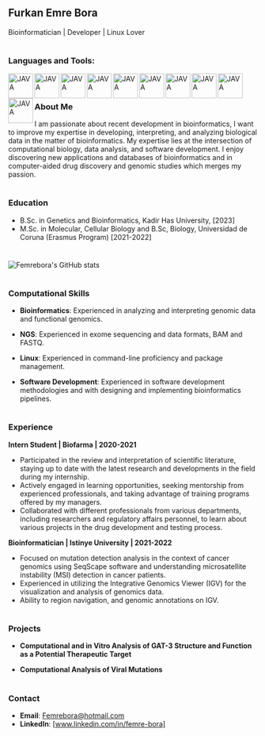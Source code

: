 ## Furkan Emre Bora

Bioinformatician | Developer | Linux Lover
#

### Languages and Tools:
<img align="left" alt="JAVA" width="50px"  src="https://cdn.jsdelivr.net/gh/devicons/devicon/icons/python/python-original.svg" />
<img align="left" alt="JAVA" width="50px" src="https://cdn.jsdelivr.net/gh/devicons/devicon/icons/linux/linux-original.svg" />
<img align="left" alt="JAVA" width="50px" src="https://cdn.jsdelivr.net/gh/devicons/devicon/icons/bash/bash-plain.svg" />
<img align="left" alt="JAVA" width="50px" src="https://cdn.jsdelivr.net/gh/devicons/devicon/icons/github/github-original.svg" />
<img align="left" alt="JAVA" width="50px"  src="https://cdn.jsdelivr.net/gh/devicons/devicon/icons/pycharm/pycharm-original.svg" />
<img align="left" alt="JAVA" width="50px" src="https://cdn.jsdelivr.net/gh/devicons/devicon/icons/jupyter/jupyter-original-wordmark.svg" />
<img align="left" alt="JAVA" width="50px"  src="https://cdn.jsdelivr.net/gh/devicons/devicon/icons/visualstudio/visualstudio-plain.svg" />
<img align="left" alt="JAVA" width="50px" src="https://cdn.jsdelivr.net/gh/devicons/devicon/icons/r/r-original.svg" />
<img align="left" alt="JAVA" width="50px"  src="https://cdn.jsdelivr.net/gh/devicons/devicon/icons/csharp/csharp-original.svg" />
<img align="left" alt="JAVA" width="50px" src="https://cdn.jsdelivr.net/gh/devicons/devicon/icons/git/git-original.svg" />


<br />

#

### About Me

I am passionate about recent development in bioinformatics, I want to improve my expertise in developing, interpreting, and analyzing biological data in the matter of bioinformatics. My expertise lies at the intersection of computational biology, data analysis, and software development. I enjoy discovering new applications and databases of bioinformatics and in computer-aided drug discovery and genomic studies which merges my passion.

#
### Education

- B.Sc. in Genetics and Bioinformatics, Kadir Has University, [2023]
- M.Sc. in Molecular, Cellular Biology and B.Sc, Biology, Universidad de Coruna (Erasmus Program) [2021-2022]
#
![Femrebora's GitHub stats](https://github-readme-stats.vercel.app/api?username=Femrebora&show_icons=tru&theme=chartreuse-dark)
#
### Computational Skills

- **Bioinformatics**: Experienced in analyzing and interpreting genomic data and functional genomics.

- **NGS**: Experienced in exome sequencing and data formats, BAM and FASTQ.

- **Linux**: Experienced in command-line proficiency and package management.

- **Software Development**: Experienced in software development methodologies and with designing and implementing bioinformatics pipelines.
#

### Experience

**Intern Student | Biofarma | 2020-2021**
- Participated in the review and interpretation of scientific literature, staying up to date with the latest research and developments in the field during my internship.
- Actively engaged in learning opportunities, seeking mentorship from experienced professionals, and taking advantage of training programs offered by my managers.
- Collaborated with different professionals from various departments, including researchers and regulatory affairs personnel, to learn about various projects in the drug development and testing process.

**Bioinformatician | Istinye University | 2021-2022**
- Focused on mutation detection analysis in the context of cancer genomics using SeqScape software and understanding microsatellite instability (MSI) detection in
cancer patients.
- Experienced in utilizing the Integrative Genomics Viewer (IGV) for the visualization and analysis of genomics data.
- Ability to region navigation, and genomic annotations on IGV.
#

### Projects

- **Computational and in Vitro Analysis of GAT-3 Structure and
Function as a Potential Therapeutic Target**

- **Computational Analysis of Viral Mutations**
#

### Contact

- **Email**: Femrebora@hotmail.com
- **LinkedIn**: [www.linkedin.com/in/femre-bora]

